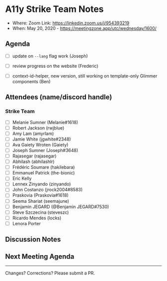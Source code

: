 # A11y Strike Team Notes

- Where: Zoom Link: https://linkedin.zoom.us/j/954393219
- When: May 20, 2020 - https://meetingzone.app/utc/wednesday/1600/

## Agenda
- [ ] update on `--lang` flag work (Joseph)
- [ ] review progress on the website (Frederic)
- [ ] context-id-helper, new version, still working on template-only Glimmer components (Ben)



## Attendees (name/discord handle)

### Strike Team

- [ ] Melanie Sumner (Melanie#1618)
- [ ] Robert Jackson (rwjblue)
- [ ] Amy Lam (amyrlam) 
- [ ] Jamie White	(jgwhite#2348)
- [ ] Ava Gaiety Wroten (Gaiety) 
- [ ] Joseph Sumner	(Joseph#3648)
- [ ] Rajasegar	(rajasegar)
- [ ] Abhilash (abhilashlr)
- [ ] Frédéric Soumare	(hakilebara)
- [ ] Emmanuel Patrick	(the-bionic)
- [ ] Eric Kelly
- [ ] Lennex Zinyando	(zinyando)
- [ ] John Costanzo	(jrock2004#8583)
- [ ] Praskovia	(Praskovia#1618)
- [ ] Seema Shariat	(seemajune)
- [ ] Benjamin JEGARD	(@Benjamin JEGARD#7530) 
- [ ] Steve Szczecina	(steveszc)
- [ ] Ricardo Mendes (locks)
- [ ] Lenora Porter

## Discussion Notes



## Next Meeting Agenda



------------------------------------------------
Changes? Corrections? Please submit a PR. 
